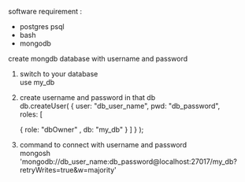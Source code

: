 software requirement  : 
 - postgres psql 
 - bash  
 - mongodb   



 create mongdb database with username and password <br>
  1) switch to  your database <br> 
      use my_db

 2) create username and password in that db <br>
 db.createUser(
   {
     user: "db_user_name",
     pwd: "db_password",  
     roles: [ 
 
       { role: "dbOwner" , db: "my_db" } 
     ]
   }
 );

 3) command to connect with username and password  <br>
 mongosh    'mongodb://db_user_name:db_password@localhost:27017/my_db?retryWrites=true&w=majority' 


